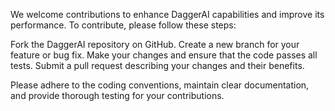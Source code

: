 We welcome contributions to enhance DaggerAI capabilities and improve its performance. To contribute, please follow these steps:

Fork the DaggerAI repository on GitHub.
Create a new branch for your feature or bug fix.
Make your changes and ensure that the code passes all tests.
Submit a pull request describing your changes and their benefits.

Please adhere to the coding conventions, maintain clear documentation, and provide thorough testing for your contributions.

